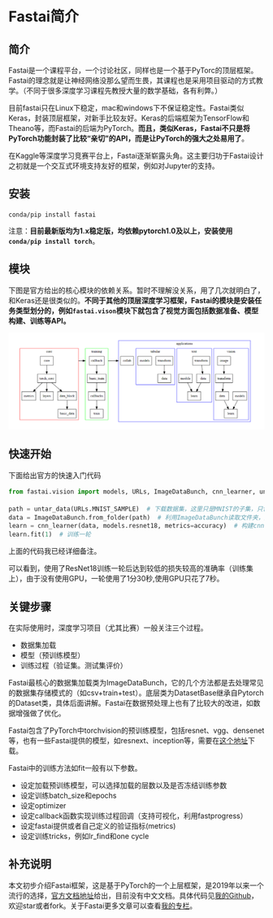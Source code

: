 # Fastai简介


## 简介
Fastai是一个课程平台，一个讨论社区，同样也是一个基于PyTorc的顶层框架。Fastai的理念就是让神经网络没那么望而生畏，其课程也是采用项目驱动的方式教学。（不同于很多深度学习课程先教授大量的数学基础，各有利弊。）

目前fastai只在Linux下稳定，mac和windows下不保证稳定性。Fastai类似Keras，封装顶层框架，对新手比较友好。Keras的后端框架为TensorFlow和Theano等，而Fastai的后端为PyTorch。**而且，类似Keras，Fastai不只是将PyTorch功能封装了比较“亲切”的API，而是让PyTorch的强大之处易用了**。

在Kaggle等深度学习竞赛平台上，Fastai逐渐崭露头角。这主要归功于Fastai设计之初就是一个交互式环境支持友好的框架，例如对Jupyter的支持。


## 安装
`conda/pip install fastai`

注意：**目前最新版均为1.x稳定版，均依赖pytorch1.0及以上，安装使用`conda/pip install torch`**。


## 模块
下图是官方给出的核心模块的依赖关系。暂时不理解没关系，用了几次就明白了，和Keras还是很类似的。**不同于其他的顶层深度学习框架，Fastai的模块是安装任务类型划分的，例如`fastai.vison`模块下就包含了视觉方面包括数据准备、模型构建、训练等API。**

![在这里插入图片描述](./assets/modules.png)


## 快速开始
下面给出官方的快速入门代码
```python
from fastai.vision import models, URLs, ImageDataBunch, cnn_learner, untar_data, accuracy

path = untar_data(URLs.MNIST_SAMPLE)  # 下载数据集，这里只是MNIST的子集，只包含3和7的图像,会下载并解压（untar的命名原因）到/root/.fastai/data/mnist_sample（如果你是root用户）下，包含训练数据，测试数据，包含label的csv文件
data = ImageDataBunch.from_folder(path)  # 利用ImageDataBunch读取文件夹，返回一个ImageDataBunch对象
learn = cnn_learner(data, models.resnet18, metrics=accuracy)  # 构建cnn模型，使用resnet18预训练模型
learn.fit(1)  # 训练一轮
```

上面的代码我已经详细备注。

可以看到，使用了ResNet18训练一轮后达到较低的损失较高的准确率（训练集上），由于没有使用GPU，一轮使用了1分30秒,使用GPU只花了7秒。

## 关键步骤
在实际使用时，深度学习项目（尤其比赛）一般关注三个过程。
- 数据集加载
- 模型（预训练模型）
- 训练过程（验证集。测试集评价）


Fastai最核心的数据集加载类为ImageDataBunch，它的几个方法都是去处理常见的数据集存储模式的（如csv+train+test）。底层类为DatasetBase继承自Pytorch的Dataset类，具体后面讲解。Fastai在数据预处理上也有了比较大的改进，如数据增强做了优化。

Fastai包含了PyTorch中torchvision的预训练模型，包括resnet、vgg、densenet等，也有一些Fastai提供的模型，如resnext、inception等，需要在[这个地址](http://files.fast.ai/models/)下载。

Fastai中的训练方法如fit一般有以下参数。
- 设定加载预训练模型，可以选择加载的层数以及是否冻结训练参数
- 设定训练batch_size和epochs
- 设定optimizer
- 设定callback函数实现训练过程回调（支持可视化，利用fastprogress）
- 设定fastai提供或者自己定义的验证指标(metrics)
- 设定训练tricks，例如lr_find和one cycle


## 补充说明
本文初步介绍Fastai框架，这是基于PyTorch的一个上层框架，是2019年以来一个流行的选择，[官方文档地址](https://docs.fast.ai/)给出，目前没有中文文档。具体代码见[我的Github](https://github.com/luanshiyinyang/Tutorial/tree/Fastai)，欢迎star或者fork。关于Fastai更多文章可以查看[我的专栏](https://blog.csdn.net/zhouchen1998/category_8916629.html)。
